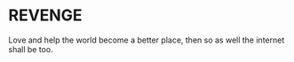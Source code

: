 # REVENGE
Love and help the world become a better place, then so as well the internet shall be too.

